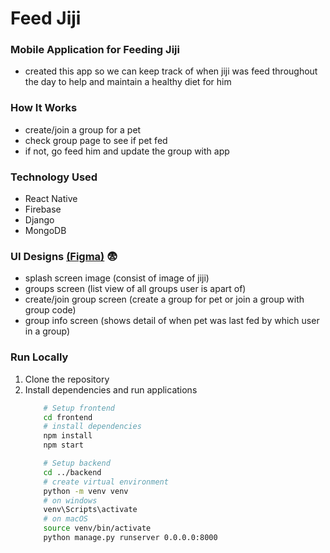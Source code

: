 # Feed Jiji

### Mobile Application for Feeding Jiji
- created this app so we can keep track of when jiji was feed throughout the day to help and maintain a healthy diet for him

### How It Works
- create/join a group for a pet
- check group page to see if pet fed
- if not, go feed him and update the group with app


### Technology Used
- React Native
- Firebase
- Django
- MongoDB


### UI Designs [(Figma)](https://www.figma.com/file/AYQFYuTM6fWEhoshHtK3pt/feed-jiji) 😨
- splash screen image (consist of image of jiji)
- groups screen (list view of all groups user is apart of)
- create/join group screen (create a group for pet or join a group with group code)
- group info screen (shows detail of when pet was last fed by which user in a group)


### Run Locally
1. Clone the repository
2. Install dependencies and run applications
    ``` sh
        # Setup frontend
        cd frontend
        # install dependencies
        npm install
        npm start

        # Setup backend
        cd ../backend
        # create virtual environment
        python -m venv venv
        # on windows
        venv\Scripts\activate
        # on macOS
        source venv/bin/activate
        python manage.py runserver 0.0.0.0:8000
    ```